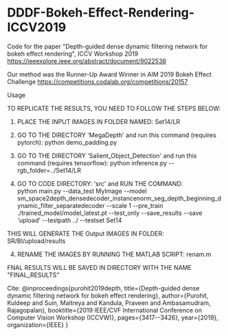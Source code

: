 # DDDF-Bokeh-Effect-Rendering-ICCV2019
Code for the paper "Depth-guided dense dynamic filtering network for bokeh effect rendering", ICCV Workshop 2019
https://ieeexplore.ieee.org/abstract/document/9022538

Our method was the Runner-Up Award Winner in AIM 2019 Bokeh Effect Challenge
https://competitions.codalab.org/competitions/20157


Usage


TO REPLICATE THE RESULTS, YOU NEED TO FOLLOW THE STEPS BELOW:

1) PLACE THE INPUT IMAGES IN FOLDER NAMED: Set14/LR

2) GO TO THE DIRECTORY 'MegaDepth' and run this command (requires pytorch):
python demo_padding.py 

3) GO TO THE DIRECTORY 'Salient_Object_Detection' and run this command (requires tensorflow):
python inference.py --rgb_folder=../Set14/LR

4) GO TO CODE DIRECTORY: 'src' and  RUN THE COMMAND:  
python main.py --data_test MyImage --model sm_space2depth_densedecoder_instancenorm_seg_depth_beginning_dynamic_filter_separatedecoder --scale 1 --pre_train ./trained_model/model_latest.pt --test_only --save_results --save 'upload' --testpath ../ --testset Set14

THIS WILL GENERATE THE Output IMAGES IN FOLDER: SR/BI/upload/results

4) RENAME THE IMAGES BY RUNNING THE MATLAB SCRIPT: renam.m

FNAL RESULTS WILL BE SAVED IN DIRECTORY WITH THE NAME "FINAL_RESULTS"
 


Cite:
@inproceedings{purohit2019depth,
  title={Depth-guided dense dynamic filtering network for bokeh effect rendering},
  author={Purohit, Kuldeep and Suin, Maitreya and Kandula, Praveen and Ambasamudram, Rajagopalan},
  booktitle={2019 IEEE/CVF International Conference on Computer Vision Workshop (ICCVW)},
  pages={3417--3426},
  year={2019},
  organization={IEEE}
}
